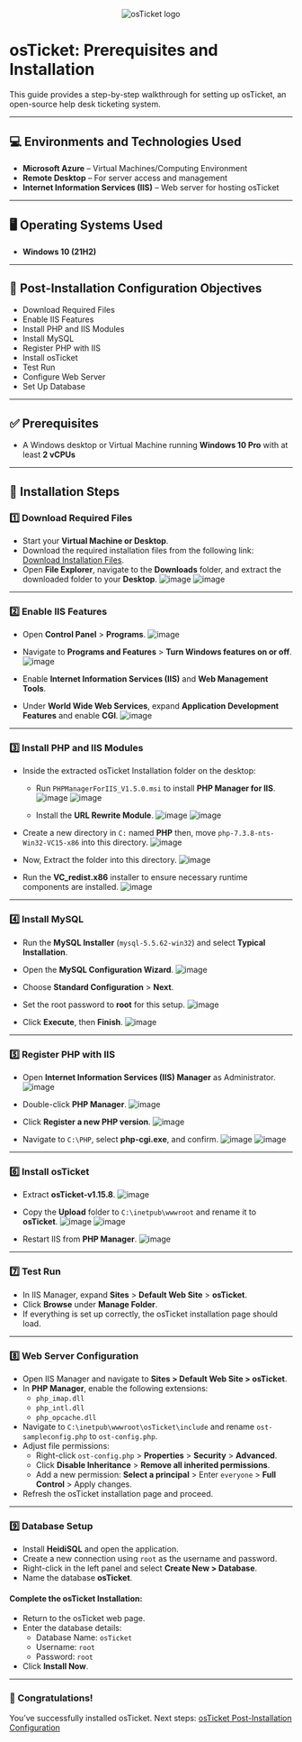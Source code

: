 <p align="center">
<img src="https://i.imgur.com/Clzj7Xs.png" alt="osTicket logo"/>
</p>

# osTicket: Prerequisites and Installation

This guide provides a step-by-step walkthrough for setting up osTicket, an open-source help desk ticketing system.

---

## 💻 Environments and Technologies Used
* **Microsoft Azure** – Virtual Machines/Computing Environment
* **Remote Desktop** – For server access and management
* **Internet Information Services (IIS)** – Web server for hosting osTicket

---

## 🖥️ Operating Systems Used
* **Windows 10 (21H2)**

---

## 🎯 Post-Installation Configuration Objectives

* Download Required Files
* Enable IIS Features
* Install PHP and IIS Modules
* Install MySQL
* Register PHP with IIS
* Install osTicket
* Test Run
* Configure Web Server
* Set Up Database

---

## ✅ Prerequisites
* A Windows desktop or Virtual Machine running **Windows 10 Pro** with at least **2 vCPUs**

---

## 🚀 Installation Steps

### 1️⃣ Download Required Files
* Start your **Virtual Machine or Desktop**.
* Download the required installation files from the following link: [Download Installation Files](https://drive.google.com/file/d/1b3RBkXTLNGXbibeMuAynkfzdBC1NnqaD/view?usp=drivesdk).
* Open **File Explorer**, navigate to the **Downloads** folder, and extract the downloaded folder to your **Desktop**.
  ![image](https://github.com/user-attachments/assets/67b397bc-ade0-44b2-98ee-1d398f626888)
  ![image](https://github.com/user-attachments/assets/85352255-0e1b-4e0a-b076-c568b56f8067)

---

### 2️⃣ Enable IIS Features
* Open **Control Panel** > **Programs**.
  ![image](https://github.com/user-attachments/assets/86da782b-8ebe-4980-af16-4ed7ffc03e2b)
  
* Navigate to **Programs and Features** > **Turn Windows features on or off**.
  ![image](https://github.com/user-attachments/assets/ca6e101e-d254-4bfe-89d0-4853afbe67b5)
  
* Enable **Internet Information Services (IIS)** and **Web Management Tools**.
* Under **World Wide Web Services**, expand **Application Development Features** and enable **CGI**.
  ![image](https://github.com/user-attachments/assets/58505e11-7daf-44d8-b8ae-fe4d26071caf)


---

### 3️⃣ Install PHP and IIS Modules
* Inside the extracted osTicket Installation folder on the desktop:
  * Run `PHPManagerForIIS_V1.5.0.msi` to install **PHP Manager for IIS**.
    ![image](https://github.com/user-attachments/assets/314f4808-a734-4976-8c18-276e9cb64d98)
    ![image](https://github.com/user-attachments/assets/b45dfe93-f112-4259-aa6c-b83bf2b1125f)
    
  * Install the **URL Rewrite Module**.
    ![image](https://github.com/user-attachments/assets/dbf2c6ec-d970-4e68-9f38-33881b0bc2f5)
    ![image](https://github.com/user-attachments/assets/3c8075ae-0a43-402a-88ef-db9bd51954c5)
    
* Create a new directory in `C:` named **PHP** then, move `php-7.3.8-nts-Win32-VC15-x86` into this directory.
  ![image](https://github.com/user-attachments/assets/f7b569dd-dd26-466d-bd9e-67cd8c8bcf3f)

* Now, Extract the folder into this directory.
  ![image](https://github.com/user-attachments/assets/6594533a-db72-445e-8976-59fd61b22c9b)

* Run the **VC_redist.x86** installer to ensure necessary runtime components are installed.
  ![image](https://github.com/user-attachments/assets/981e6d60-b23d-4528-9b7f-5dfe30828bb5)


---

### 4️⃣ Install MySQL
* Run the **MySQL Installer** (`mysql-5.5.62-win32`) and select **Typical Installation**.
* Open the **MySQL Configuration Wizard**.
  ![image](https://github.com/user-attachments/assets/ffd4a44e-ca93-4891-a931-51b9b546f677)
  
* Choose **Standard Configuration** > **Next**.
* Set the root password to **root** for this setup.
  ![image](https://github.com/user-attachments/assets/e14e82db-c05e-4c43-bac0-0813c7eedc01)
  
* Click **Execute**, then **Finish**.
  ![image](https://github.com/user-attachments/assets/359632d3-679f-412b-9843-0468c850ae50)


---

### 5️⃣ Register PHP with IIS
* Open **Internet Information Services (IIS) Manager** as Administrator.
  ![image](https://github.com/user-attachments/assets/b1359c0f-6061-486f-a9fc-db8440c32016)
  
* Double-click **PHP Manager**.
  ![image](https://github.com/user-attachments/assets/46202635-6c7d-4281-a01f-b2d3530655b4)
  
* Click **Register a new PHP version**.
  ![image](https://github.com/user-attachments/assets/83771986-dec8-4064-b7b2-41a70bb7a37f)
  
* Navigate to `C:\PHP`, select **php-cgi.exe**, and confirm.
  ![image](https://github.com/user-attachments/assets/4dbb5755-5f44-4a97-8bf3-0a6aa45e3eec)
  ![image](https://github.com/user-attachments/assets/1f53e182-9387-4707-9615-0c56539530d9)


---

### 6️⃣ Install osTicket
* Extract **osTicket-v1.15.8**.
  ![image](https://github.com/user-attachments/assets/bca13bd5-0094-48a7-8ccd-caf4a886ec14)
  
* Copy the **Upload** folder to `C:\inetpub\wwwroot` and rename it to **osTicket**.
  ![image](https://github.com/user-attachments/assets/221f013a-2197-4c73-9c97-f89bd4148cd5)
  ![image](https://github.com/user-attachments/assets/be99e50b-f7de-43f9-8e63-939027dbeece)
  
* Restart IIS from **PHP Manager**.
  ![image](https://github.com/user-attachments/assets/15288b69-90cd-4699-a0f8-ac398b50c4a4)


---

### 7️⃣ Test Run
* In IIS Manager, expand **Sites** > **Default Web Site** > **osTicket**.
* Click **Browse** under **Manage Folder**.
* If everything is set up correctly, the osTicket installation page should load.


---

### 8️⃣ Web Server Configuration
* Open IIS Manager and navigate to **Sites > Default Web Site > osTicket**.
* In **PHP Manager**, enable the following extensions:
  - `php_imap.dll`
  - `php_intl.dll`
  - `php_opcache.dll`
* Navigate to `C:\inetpub\wwwroot\osTicket\include` and rename `ost-sampleconfig.php` to `ost-config.php`.
* Adjust file permissions:
  - Right-click `ost-config.php` > **Properties** > **Security** > **Advanced**.
  - Click **Disable Inheritance** > **Remove all inherited permissions**.
  - Add a new permission: **Select a principal** > Enter `everyone` > **Full Control** > Apply changes.
* Refresh the osTicket installation page and proceed.


---

### 9️⃣ Database Setup
* Install **HeidiSQL** and open the application.
* Create a new connection using `root` as the username and password.
* Right-click in the left panel and select **Create New > Database**.
* Name the database **osTicket**.

#### Complete the osTicket Installation:
* Return to the osTicket web page.
* Enter the database details:
  - Database Name: `osTicket`
  - Username: `root`
  - Password: `root`
* Click **Install Now**.

---

### 🎉 Congratulations!
You’ve successfully installed osTicket.
Next steps: [osTicket Post-Installation Configuration](https://github.com/00JMB/osTicket-Post-Installation-Configuration)
